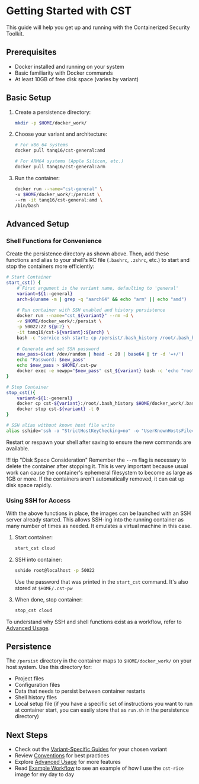 # Getting Started with CST

This guide will help you get up and running with the Containerized Security Toolkit.

## Prerequisites

- Docker installed and running on your system
- Basic familiarity with Docker commands
- At least 10GB of free disk space (varies by variant)

## Basic Setup

1. Create a persistence directory:
    ```bash
    mkdir -p $HOME/docker_work/
    ```

2. Choose your variant and architecture:
    ```bash
    # For x86_64 systems
    docker pull tanq16/cst-general:amd

    # For ARM64 systems (Apple Silicon, etc.)
    docker pull tanq16/cst-general:arm
    ```

3. Run the container:
    ```bash
    docker run --name="cst-general" \
    -v $HOME/docker_work/:/persist \
    --rm -it tanq16/cst-general:amd \
    /bin/bash
    ```

## Advanced Setup

### Shell Functions for Convenience

Create the persistence directory as shown above. Then, add these functions and alias to your shell's RC file (`.bashrc`, `.zshrc`, etc.) to start and stop the containers more efficiently:

```bash
# Start Container
start_cst() {
    # First argument is the variant name, defaulting to 'general'
    variant=${1:-general}
    arch=$(uname -m | grep -q "aarch64" && echo "arm" || echo "amd")
    
    # Run container with SSH enabled and history persistence
    docker run --name="cst_${variant}" --rm -d \
    -v $HOME/docker_work/:/persist \
    -p 50022:22 ${@:2} \
    -it tanq16/cst-${variant}:${arch} \
    bash -c "service ssh start; cp /persist/.bash_history /root/.bash_history 2>/dev/null; tail -f /dev/null"
    
    # Generate and set SSH password
    new_pass=$(cat /dev/random | head -c 20 | base64 | tr -d '=+/')
    echo "Password: $new_pass"
    echo $new_pass > $HOME/.cst-pw
    docker exec -e newpp="$new_pass" cst_${variant} bash -c 'echo "root:$(printenv newpp)" | chpasswd'
}

# Stop Container
stop_cst(){
    variant=${1:-general}
    docker cp cst-${variant}:/root/.bash_history $HOME/docker_work/.bash_history 2>/dev/null
    docker stop cst-${variant} -t 0
}

# SSH alias without known host file write
alias sshide='ssh -o "StrictHostKeyChecking=no" -o "UserKnownHostsFile=/dev/null"'
```

Restart or respawn your shell after saving to ensure the new commands are available.

!!! tip "Disk Space Consideration" Remember the `--rm` flag is necessary to delete the container after stopping it. This is very important because usual work can cause the container's ephemeral filesystem to become as large as 1GB or more. If the containers aren't automatically removed, it can eat up disk space rapidly.

### Using SSH for Access

With the above functions in place, the images can be launched with an SSH server already started. This allows SSH-ing into the running container as many number of times as needed. It emulates a virtual machine in this case.

1. Start container:
    ```bash
    start_cst cloud
    ```

2. SSH into container:
    ```bash
    sshide root@localhost -p 50022
    ```
    Use the password that was printed in the `start_cst` command. It's also stored at `$HOME/.cst-pw`

3. When done, stop container:
    ```bash
    stop_cst cloud
    ```

To understand why SSH and shell functions exist as a workflow, refer to [Advanced Usage](advanced/shortcuts.md).

## Persistence

The `/persist` directory in the container maps to `$HOME/docker_work/` on your host system. Use this directory for:

- Project files
- Configuration files
- Data that needs to persist between container restarts
- Shell history files
- Local setup file (if you have a specific set of instructions you want to run at container start, you can easily store that as `run.sh` in the persistence directory)

## Next Steps

- Check out the [Variant-Specific Guides](variants/index.md) for your chosen variant
- Review [Conventions](conventions.md) for best practices
- Explore [Advanced Usage](advanced/shortcuts.md) for more features
- Read [Example Workflow](advanced/workflow.md) to see an example of how I use the `cst-rice` image for my day to day

